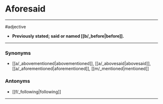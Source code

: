 # Aforesaid
---
#adjective
- **Previously stated; said or named [[b/_before|before]].**
---
### Synonyms
- [[a/_abovementioned|abovementioned]], [[a/_abovesaid|abovesaid]], [[a/_aforementioned|aforementioned]], [[m/_mentioned|mentioned]]
### Antonyms
- [[f/_following|following]]
---
